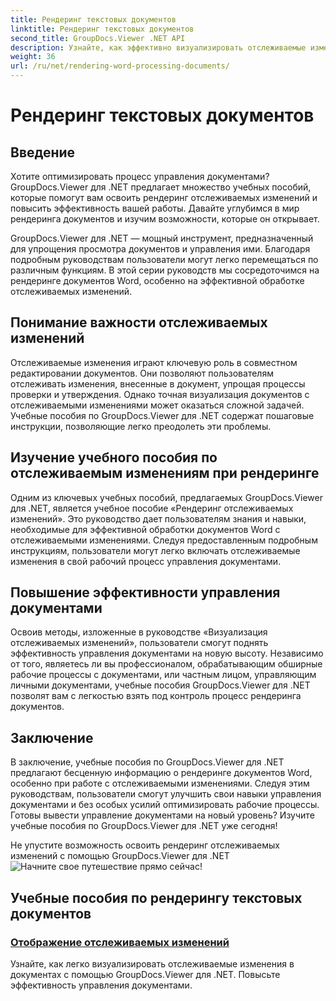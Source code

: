 ```yaml
---
title: Рендеринг текстовых документов
linktitle: Рендеринг текстовых документов
second_title: GroupDocs.Viewer .NET API
description: Узнайте, как эффективно визуализировать отслеживаемые изменения в документах Word с помощью GroupDocs.Viewer для .NET. Совершенствуйте свои навыки управления документами.
weight: 36
url: /ru/net/rendering-word-processing-documents/
---
```


# Рендеринг текстовых документов


## Введение

Хотите оптимизировать процесс управления документами? GroupDocs.Viewer для .NET предлагает множество учебных пособий, которые помогут вам освоить рендеринг отслеживаемых изменений и повысить эффективность вашей работы. Давайте углубимся в мир рендеринга документов и изучим возможности, которые он открывает.

GroupDocs.Viewer для .NET — мощный инструмент, предназначенный для упрощения просмотра документов и управления ими. Благодаря подробным руководствам пользователи могут легко перемещаться по различным функциям. В этой серии руководств мы сосредоточимся на рендеринге документов Word, особенно на эффективной обработке отслеживаемых изменений.

## Понимание важности отслеживаемых изменений

Отслеживаемые изменения играют ключевую роль в совместном редактировании документов. Они позволяют пользователям отслеживать изменения, внесенные в документ, упрощая процессы проверки и утверждения. Однако точная визуализация документов с отслеживаемыми изменениями может оказаться сложной задачей. Учебные пособия по GroupDocs.Viewer для .NET содержат пошаговые инструкции, позволяющие легко преодолеть эти проблемы.

## Изучение учебного пособия по отслеживаемым изменениям при рендеринге

Одним из ключевых учебных пособий, предлагаемых GroupDocs.Viewer для .NET, является учебное пособие «Рендеринг отслеживаемых изменений». Это руководство дает пользователям знания и навыки, необходимые для эффективной обработки документов Word с отслеживаемыми изменениями. Следуя предоставленным подробным инструкциям, пользователи могут легко включать отслеживаемые изменения в свой рабочий процесс управления документами.

## Повышение эффективности управления документами

Освоив методы, изложенные в руководстве «Визуализация отслеживаемых изменений», пользователи смогут поднять эффективность управления документами на новую высоту. Независимо от того, являетесь ли вы профессионалом, обрабатывающим обширные рабочие процессы с документами, или частным лицом, управляющим личными документами, учебные пособия GroupDocs.Viewer для .NET позволят вам с легкостью взять под контроль процесс рендеринга документов.

## Заключение

В заключение, учебные пособия по GroupDocs.Viewer для .NET предлагают бесценную информацию о рендеринге документов Word, особенно при работе с отслеживаемыми изменениями. Следуя этим руководствам, пользователи смогут улучшить свои навыки управления документами и без особых усилий оптимизировать рабочие процессы. Готовы вывести управление документами на новый уровень? Изучите учебные пособия по GroupDocs.Viewer для .NET уже сегодня!

 Не упустите возможность освоить рендеринг отслеживаемых изменений с помощью GroupDocs.Viewer для .NET![Начните свое путешествие прямо сейчас!](./render-tracked-changes/)
## Учебные пособия по рендерингу текстовых документов
### [Отображение отслеживаемых изменений](./render-tracked-changes/)
Узнайте, как легко визуализировать отслеживаемые изменения в документах с помощью GroupDocs.Viewer для .NET. Повысьте эффективность управления документами.